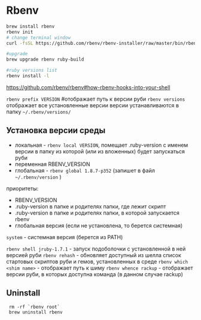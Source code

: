 # Rbenv

```bash
brew install rbenv
rbenv init
# change terminal window
curl -fsSL https://github.com/rbenv/rbenv-installer/raw/master/bin/rbenv-doctor | bash

#upgrade
brew upgrade rbenv ruby-build

#ruby versions list
rbenv install -l
```
https://github.com/rbenv/rbenv#how-rbenv-hooks-into-your-shell

`rbenv prefix VERSION` #отображает путь к версии руби
`rbenv versions` отображает все установленные версии
версии устанавливаются в папку `~/.rbenv/versions/`

## Установка версии среды
* локальная - `rbenv local VERSION`, помещает .ruby-version с именем версии в папку из которой (или из вложенных) будет запускаться руби 
* переменная RBENV_VERSION
* глобальная - `rbenv global 1.8.7-p352` (запишет в файл `~/.rbenv/version` )

приоритеты:
- RBENV_VERSION
- .ruby-version в папке и родителях папки, где лежит скрипт
- .ruby-version в папке и родителях папки, в которой запускается rbenv
- глобальная версия (если не установлена, то берется системная)

`system` - системная версия (берется из PATH)

`rbenv shell jruby-1.7.1` - запуск подоболочки с установленной в ней версией руби
`rbenv rehash` - обновляет доступный из шелла список стартовых скриптов руби и гемов, установленных в среде
`rbenv which <shim name>` - отображает путь к шиму
`rbenv whence rackup` - отображает версии руби, в которых доступна команда (в данном случае rackup)

## Uninstall
```
 rm -rf `rbenv root`
 brew uninstall rbenv
 ```
